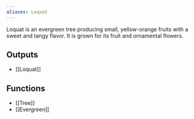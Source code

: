 ```yaml
---
aliases: Loquat
---
```

Loquat is an evergreen tree producing small, yellow-orange fruits with a sweet and tangy flavor. It is grown for its fruit and ornamental flowers.
## Outputs
- [[Loquat]]
## Functions
- [[Tree]]
- [[Evergreen]]

